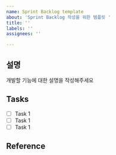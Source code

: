 ```yaml
---
name: Sprint Backlog template
about: 'Sprint Backlog 작성을 위한 템플릿 '
title: ''
labels: ''
assignees: ''

---
```


## 설명 

개발할 기능에 대한 설명을 작성해주세요

## Tasks
-[ ] Task 1
-[ ] Task 1
-[ ] Task 1

## Reference
